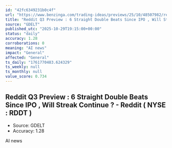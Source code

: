 ```yaml
---
id: "42fc6349231b0c4f"
url: "https://www.benzinga.com/trading-ideas/previews/25/10/48507982/reddit-q3-preview-6-straight-double-beats-since-ipo-will-streak-continue"
title: "Reddit Q3 Preview : 6 Straight Double Beats Since IPO , Will Streak Continue ? - Reddit ( NYSE : RDDT ) "
source: "GDELT"
published_utc: "2025-10-29T19:15:00+00:00"
status: "daily"
accuracy: 1.28
corroborations: 0
meaning: "AI news"
impact: "General"
affected: "General"
ts_daily: "1761770483.624329"
ts_weekly: null
ts_monthly: null
value_score: 0.734
---
```

## Reddit Q3 Preview : 6 Straight Double Beats Since IPO , Will Streak Continue ? - Reddit ( NYSE : RDDT ) 

- Source: GDELT
- Accuracy: 1.28

AI news

